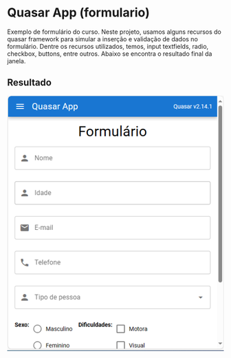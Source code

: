# Quasar App (formulario)

Exemplo de formulário do curso.
Neste projeto, usamos alguns recursos do quasar framework para simular a inserção e validação de dados no formulário.
Dentre os recursos utilizados, temos, input textfields, radio, checkbox, buttons, entre outros.
Abaixo se encontra o resultado final da janela.

## Resultado
![Alt text](public/previa-formulario.PNG)
